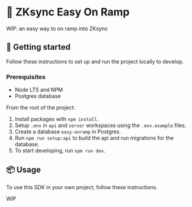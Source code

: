 # 🚀 ZKsync Easy On Ramp

WIP: an easy way to on ramp into ZKsync

## 🏁 Getting started

Follow these instructions to set up and run the project locally to develop.

### Prerequisites

- Node LTS and NPM
- Postgres database

From the root of the project:

1. Install packages with `npm install`.
2. Setup `.env` in `api` and `server` workspaces using
    the `.env.example` files.
3. Create a database `easy-onramp` in Postgres.
4. Run `npm run setup:api` to build the api
    and run migrations for the database.
5. To start developing, run `npm run dev`.

## 📦 Usage

To use this SDK in your own project, follow these instructions.

WIP

